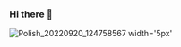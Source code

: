 ### Hi there 👋
![Polish_20220920_124758567](https://user-images.githubusercontent.com/105257600/197370987-a5fc912c-b1dd-4a5a-b001-53502f79dfb8.png) width='5px'
<!--
**FernoLopez/FernoLopez** is a ✨ _special_ ✨ repository because its `README.md` (this file) appears on your GitHub profile.

Here are some ideas to get you started:

- 🔭 I’m currently working on ...
- 🌱 I’m currently learning ...
- 👯 I’m looking to collaborate on ...
- 🤔 I’m looking for help with ...
- 💬 Ask me about ...
- 📫 How to reach me: ...
- 😄 Pronouns: ...
- ⚡ Fun fact: ...
-->
